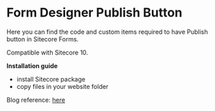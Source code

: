 # **Form Designer Publish Button**

Here you can find the code and custom items required to have Publish button in Sitecore Forms.

Compatible with Sitecore 10.

**Installation guide**
- install Sitecore package
- copy files in your website folder

Blog reference: [here](https://cmsclub9.wordpress.com/2021/02/02/sitecore-forms-publish-button/)
